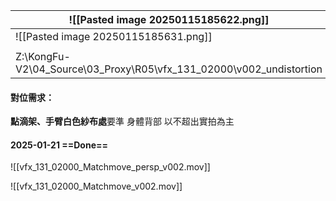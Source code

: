 
| ![[Pasted image 20250115185622.png]]                                |     |
| ------------------------------------------------------------------- | --- |
| ![[Pasted image 20250115185631.png]]                                |     |
|                                                                     |     |
| Z:\KongFu-V2\04_Source\03_Proxy\R05\vfx_131_02000\v002_undistortion |     |
#### 對位需求：
**點滴架、手臂白色紗布處**要準
身體背部 以不超出實拍為主

#### 2025-01-21 ==Done==
![[vfx_131_02000_Matchmove_persp_v002.mov]]

![[vfx_131_02000_Matchmove_v002.mov]]